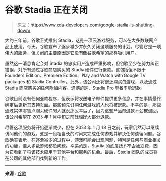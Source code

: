 # 谷歌 Stadia 正在关闭

> 原文：<https://www.xda-developers.com/google-stadia-is-shutting-down/>

大约三年前，谷歌正式推出 Stadia，这是一项云游戏服务，可以在大多数联网产品上使用。今天，谷歌宣布了逐步减少并永久关闭这项服务的计划。尽管它是一项伟大的服务，但关闭的主要原因是它没有像谷歌希望的那样吸引用户。

虽然这一消息肯定会对 Stadia 的忠实用户造成严重影响，但谷歌至少在努力纠正错误，对所有通过谷歌商店购买的 Stadia 硬件进行退款。这包括但不限于 Founders Edition、Premiere Edition、Play and Watch with Google TV packages 和 Stadia Controller。此外，该公司还将退还购买的游戏，以及通过 Stadia 商店购买的任何附加内容。遗憾的是，Stadia Pro 套餐不能退款。

谷歌目前没有任何退款程序，但表示将发送电子邮件提供更多信息，并在事情最终确定后更新其支持页面。那些预先订购任何游戏的人也将被退款。不幸的是，那些通过实体零售点购买硬件的人就没那么幸运了，因为这些产品的退款不会被退回。该公司希望在 2023 年 1 月中旬之前处理好大部分退款。

尽管这项服务将开始逐渐减少，但在 2023 年 1 月 18 日之前，玩家仍然可以继续访问他们的游戏，这是一段相当长的时间来完成任何游戏并解决任何遗留问题。谷歌确实表示，在逐渐减少的过程中，游戏可能会出现问题，特别是任何与商业相关的功能，但大多数游戏都没问题。幸运的是，Stadia 的底层技术不会被浪费，因为它看到了将该技术应用于其他平台和服务的机会。最后，Stadia 团队的成员将在公司的其他部门找到新的工作。

* * *

**来源** : [谷歌](https://blog.google/products/stadia/message-on-stadia-streaming-strategy/)